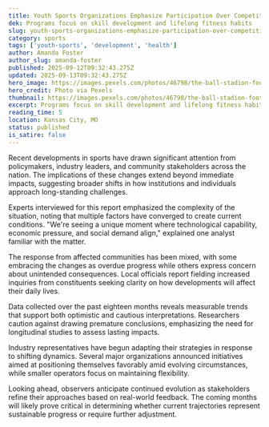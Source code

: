```yaml
---
title: Youth Sports Organizations Emphasize Participation Over Competition
dek: Programs focus on skill development and lifelong fitness habits
slug: youth-sports-organizations-emphasize-participation-over-competition
category: sports
tags: ['youth-sports', 'development', 'health']
author: Amanda Foster
author_slug: amanda-foster
published: 2025-09-12T09:32:43.275Z
updated: 2025-09-13T09:32:43.275Z
hero_image: https://images.pexels.com/photos/46798/the-ball-stadion-football-the-pitch-46798.jpeg?auto=compress&cs=tinysrgb&w=1200
hero_credit: Photo via Pexels
thumbnail: https://images.pexels.com/photos/46798/the-ball-stadion-football-the-pitch-46798.jpeg?auto=compress&cs=tinysrgb&w=400
excerpt: Programs focus on skill development and lifelong fitness habits
reading_time: 5
location: Kansas City, MO
status: published
is_satire: false
---
```


Recent developments in sports have drawn significant attention from policymakers, industry leaders, and community stakeholders across the nation. The implications of these changes extend beyond immediate impacts, suggesting broader shifts in how institutions and individuals approach long-standing challenges.

Experts interviewed for this report emphasized the complexity of the situation, noting that multiple factors have converged to create current conditions. "We're seeing a unique moment where technological capability, economic pressure, and social demand align," explained one analyst familiar with the matter.

The response from affected communities has been mixed, with some embracing the changes as overdue progress while others express concern about unintended consequences. Local officials report fielding increased inquiries from constituents seeking clarity on how developments will affect their daily lives.

Data collected over the past eighteen months reveals measurable trends that support both optimistic and cautious interpretations. Researchers caution against drawing premature conclusions, emphasizing the need for longitudinal studies to assess lasting impacts.

Industry representatives have begun adapting their strategies in response to shifting dynamics. Several major organizations announced initiatives aimed at positioning themselves favorably amid evolving circumstances, while smaller operators focus on maintaining flexibility.

Looking ahead, observers anticipate continued evolution as stakeholders refine their approaches based on real-world feedback. The coming months will likely prove critical in determining whether current trajectories represent sustainable progress or require further adjustment.